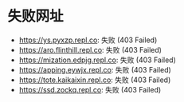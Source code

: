 # 失败网址
- https://ys.pyxzp.repl.co: 失败 (403
Failed)
- https://aro.flinthill.repl.co: 失败 (403
Failed)
- https://mization.edpjg.repl.co: 失败 (403
Failed)
- https://apping.eywjx.repl.co: 失败 (403
Failed)
- https://tote.kaikaixin.repl.co: 失败 (403
Failed)
- https://ssd.zockq.repl.co: 失败 (403
Failed)
